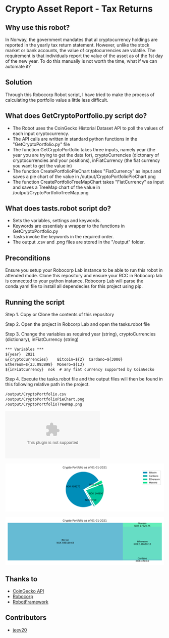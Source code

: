 # Crypto Asset Report - Tax Returns
## Why use this robot? 
In Norway, the government mandates that al cryptocurrency holdings are reported in the yearly tax return statement. 
However, unlike the stock market or bank accounts, the value of cryptocurrencies are volatile. The requirement is that individuals report the value of the asset as of the 1st day of the new year. To do this manually is not worth the time, what if we can automate it? 

## Solution
Through this Robocorp Robot script, I have tried to make the process of calculating the portfolio value a little less difficult. 

## What does GetCryptoPortfolio.py script do?
- The Robot uses the CoinGecko Historial Dataset API to poll the values of each input cryptocurrency. 
- The API calls are written in standard python functions in the "GetCryptoPortfolio.py" file
- The function GetCryptoPortfolio takes three inputs, namely year (the year you are trying to get the data for), cryptoCurrencies (dictonary of cryptocurrencies and your positions), inFiatCurrency (the fiat currency you want to get the value in)
- The function CreatePortfolioPieChart takes "FiatCurrency" as input and saves a pie chart of the value in /output/CryptoPortfolioPieChart.png
- The function CreatePortfolioTreeMapChart takes "FiatCurrency" as input and saves a TreeMap chart of the value in /output/CryptoPortfolioTreeMap.png

## What does tasts.robot script do?
- Sets the variables, settings and keywords. 
- Keywords are essentialy a wrapper to the functions in GetCryptoPortfolio.py
- Tasks invoke the keywords in the required order.
- The output .csv and .png files are stored in the "/output" folder.

## Preconditions 
Ensure you setup your Robocorp Lab instance to be able to run this robot in attended mode. 
Clone this repository and ensure your RCC in Robocorp lab is connected to your python instance. Robocorp Lab will parse the conda.yaml file to install all dependecies for this project using pip. 


## Running the script 

Step 1. Copy or Clone the contents of this repository 

Step 2. Open the project in Robcorp Lab and open the tasks.robot file 

Step 3. Change the variables as required 
         year (string), 
         cryptoCurrencies (dictionary), 
         inFiatCurrency (string)
```
*** Variables ***
${year}  2021
&{cryptoCurrencies}    Bitcoin=${2}  Cardano=${3000}   Ethereum=${23.093898}  Monero=${13}
${inFiatCurrency}  nok  # any fiat currency supported by CoinGecko
```

Step 4. Execute the tasks.robot file and the output files will then be found in this following relative path in the project. 
```
/output/CryptoPortfolio.csv
/output/CryptoPortfolioPieChart.png
/output/CryptoPortfolioTreeMap.png
```

![CryptoPortfolioTable](https://github.com/jeev20/CryptoAssetReport/blob/main/output/CryptoPortfolio.csv)



![PieChart](https://github.com/jeev20/CryptoAssetReport/blob/main/output/CryptoPortfolioPieChart.png)



![TreeMapChart](https://github.com/jeev20/CryptoAssetReport/blob/main/output/CryptoPortfolioTreeMapChart.png)


## Thanks to 
* [CoinGecko API](https://www.coingecko.com/en/api)
* [Robocorp](https://robocorp.com)
* [RobotFramework](https://robotframework.org/)


## Contributors
* [jeev20]("https://github.com/jeev20")
